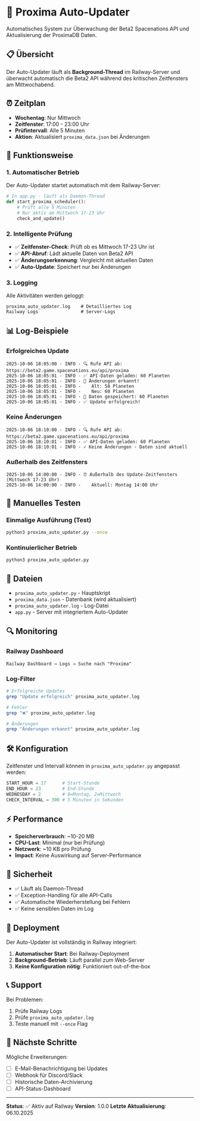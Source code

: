 # 🤖 Proxima Auto-Updater

Automatisches System zur Überwachung der Beta2 Spacenations API und Aktualisierung der ProximaDB Daten.

## 📋 Übersicht

Der Auto-Updater läuft als **Background-Thread** im Railway-Server und überwacht automatisch die Beta2 API während des kritischen Zeitfensters am Mittwochabend.

## ⏰ Zeitplan

- **Wochentag**: Nur Mittwoch
- **Zeitfenster**: 17:00 - 23:00 Uhr
- **Prüfintervall**: Alle 5 Minuten
- **Aktion**: Aktualisiert `proxima_data.json` bei Änderungen

## 🔧 Funktionsweise

### 1. Automatischer Betrieb

Der Auto-Updater startet automatisch mit dem Railway-Server:

```python
# In app.py - läuft als Daemon-Thread
def start_proxima_scheduler():
    # Prüft alle 5 Minuten
    # Nur aktiv am Mittwoch 17-23 Uhr
    check_and_update()
```

### 2. Intelligente Prüfung

- ✅ **Zeitfenster-Check**: Prüft ob es Mittwoch 17-23 Uhr ist
- ✅ **API-Abruf**: Lädt aktuelle Daten von Beta2 API
- ✅ **Änderungserkennung**: Vergleicht mit aktuellen Daten
- ✅ **Auto-Update**: Speichert nur bei Änderungen

### 3. Logging

Alle Aktivitäten werden geloggt:

```
proxima_auto_updater.log    # Detailliertes Log
Railway Logs                # Server-Logs
```

## 📊 Log-Beispiele

### Erfolgreiches Update
```
2025-10-06 18:05:00 - INFO - 🔍 Rufe API ab: https://beta2.game.spacenations.eu/api/proxima
2025-10-06 18:05:01 - INFO - ✅ API-Daten geladen: 60 Planeten
2025-10-06 18:05:01 - INFO - 🔔 Änderungen erkannt!
2025-10-06 18:05:01 - INFO -    Alt: 58 Planeten
2025-10-06 18:05:01 - INFO -    Neu: 60 Planeten
2025-10-06 18:05:01 - INFO - 💾 Daten gespeichert: 60 Planeten
2025-10-06 18:05:01 - INFO - ✅ Update erfolgreich!
```

### Keine Änderungen
```
2025-10-06 18:10:00 - INFO - 🔍 Rufe API ab: https://beta2.game.spacenations.eu/api/proxima
2025-10-06 18:10:01 - INFO - ✅ API-Daten geladen: 60 Planeten
2025-10-06 18:10:01 - INFO - ✓ Keine Änderungen - Daten sind aktuell
```

### Außerhalb des Zeitfensters
```
2025-10-06 14:00:00 - INFO - ⏰ Außerhalb des Update-Zeitfensters (Mittwoch 17-23 Uhr)
2025-10-06 14:00:00 - INFO -    Aktuell: Montag 14:00 Uhr
```

## 🧪 Manuelles Testen

### Einmalige Ausführung (Test)
```bash
python3 proxima_auto_updater.py --once
```

### Kontinuierlicher Betrieb
```bash
python3 proxima_auto_updater.py
```

## 📁 Dateien

- `proxima_auto_updater.py` - Hauptskript
- `proxima_data.json` - Datenbank (wird aktualisiert)
- `proxima_auto_updater.log` - Log-Datei
- `app.py` - Server mit integriertem Auto-Updater

## 🔍 Monitoring

### Railway Dashboard
```
Railway Dashboard → Logs → Suche nach "Proxima"
```

### Log-Filter
```bash
# Erfolgreiche Updates
grep "Update erfolgreich" proxima_auto_updater.log

# Fehler
grep "❌" proxima_auto_updater.log

# Änderungen
grep "Änderungen erkannt" proxima_auto_updater.log
```

## 🛠️ Konfiguration

Zeitfenster und Intervall können in `proxima_auto_updater.py` angepasst werden:

```python
START_HOUR = 17      # Start-Stunde
END_HOUR = 23        # End-Stunde
WEDNESDAY = 2        # 0=Montag, 2=Mittwoch
CHECK_INTERVAL = 300 # 5 Minuten in Sekunden
```

## ⚡ Performance

- **Speicherverbrauch**: ~10-20 MB
- **CPU-Last**: Minimal (nur bei Prüfung)
- **Netzwerk**: ~10 KB pro Prüfung
- **Impact**: Keine Auswirkung auf Server-Performance

## 🔐 Sicherheit

- ✅ Läuft als Daemon-Thread
- ✅ Exception-Handling für alle API-Calls
- ✅ Automatische Wiederherstellung bei Fehlern
- ✅ Keine sensiblen Daten im Log

## 🚀 Deployment

Der Auto-Updater ist vollständig in Railway integriert:

1. **Automatischer Start**: Bei Railway-Deployment
2. **Background-Betrieb**: Läuft parallel zum Web-Server
3. **Keine Konfiguration nötig**: Funktioniert out-of-the-box

## 📞 Support

Bei Problemen:
1. Prüfe Railway Logs
2. Prüfe `proxima_auto_updater.log`
3. Teste manuell mit `--once` Flag

## 🎯 Nächste Schritte

Mögliche Erweiterungen:
- [ ] E-Mail-Benachrichtigung bei Updates
- [ ] Webhook für Discord/Slack
- [ ] Historische Daten-Archivierung
- [ ] API-Status-Dashboard

---

**Status**: ✅ Aktiv auf Railway
**Version**: 1.0.0
**Letzte Aktualisierung**: 06.10.2025
